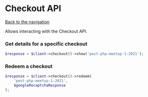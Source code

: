 # Checkout API

[Back to the navigation](README.md)

Allows interacting with the Checkout API.

### Get details for a specific checkout

```php
$response = $client->checkout()->show('pest-php-meetup-1-2021');
```

### Redeem a checkout

```php
$response = $client->checkout()->redeem(
    'pest-php-meetup-1-2021',
    $googleRecaptchaResponse
);
```
